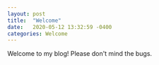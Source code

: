 ```yaml
---
layout: post
title:  "Welcome"
date:   2020-05-12 13:32:59 -0400
categories: Welcome
---
```


Welcome to my blog! Please don't mind the bugs.
